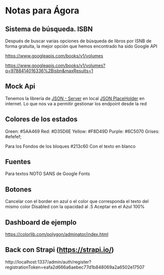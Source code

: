 # Notas para Ágora

## Sistema de búsqueda. ISBN

Después de buscar varias opciones de búsqueda de libros por ISNB de forma gratuita, la mejor opción que hemos encontrado ha sido Google API

https://www.googleapis.com/books/v1/volumes

https://www.googleapis.com/books/v1/volumes?q=9788414016336%2Bisbn&maxResults=1

## Mock Api 

Tenemos la librería de [JSON - Server](https://github.com/typicode/json-server) en local 
[JSON PlaceHolder](https://jsonplaceholder.typicode.com/) en internet. Lo que nos va a permitir gestionar los endpoint desde la red


## Colores de los estados 

Green: #5AA469
Red: #D35D6E
Yellow: #F8D49D
Purple: #6C5070
Grises: #efefef;

Para los Fondos de los bloques #213c60 
Con el texto en blanco


## Fuentes

Para textos NOTO SANS de Google Fonts

## Botones

Cancelar con el border en azul o el color que corresponda el texto del mismo color 
Disabled con la opacidad al .5
Aceptar en el Azul 100%


## Dashboard de ejemplo 
https://colorlib.com/polygon/adminator/index.html

## Back con Strapi (https://strapi.io/)

http://localhost:1337/admin/auth/register?registrationToken=eafa2d666a6aebec77d1b848069a2a6502e17507
